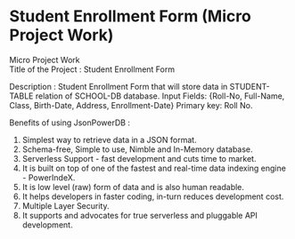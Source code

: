 # Student Enrollment Form (Micro Project Work)
Micro Project Work  
Title of the Project : Student Enrollment Form

Description : Student Enrollment Form that will store data in STUDENT-TABLE relation of SCHOOL-DB database.
Input Fields: {Roll-No, Full-Name, Class, Birth-Date, Address, Enrollment-Date}
Primary key: Roll No.

Benefits of using JsonPowerDB :  
1. Simplest way to retrieve data in a JSON format.
2. Schema-free, Simple to use, Nimble and In-Memory database.
3. Serverless Support - fast development and cuts time to market.
4. It is built on top of one of the fastest and real-time data indexing engine - PowerIndeX.
5. It is low level (raw) form of data and is also human readable.
6. It helps developers in faster coding, in-turn reduces development cost.
7. Multiple Layer Security.
8. It supports and advocates for true serverless and pluggable API development.




